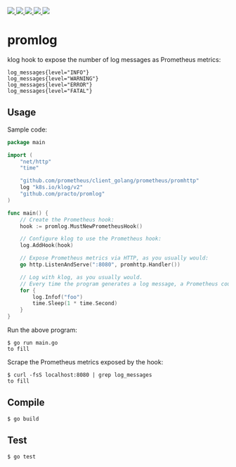 <p align="left">
	<a href="https://github.com/practo/promlog/releases/latest">
		<img src="https://img.shields.io/github/release/practo/promlog.svg"/>
	</a>
	<a href="https://travis-ci.org/practo/promlog">
		<img src="https://img.shields.io/travis/practo/promlog.svg"/>
	</a>
	<a href="https://coveralls.io/github/practo/promlog?branch=master">
		<img src="https://img.shields.io/coveralls/practo/promlog.svg"/>
	</a>
	<a href="https://goreportcard.com/report/github.com/practo/promlog">
		<img src="https://goreportcard.com/badge/github.com/practo/promlog"/>
	</a>
	<a href="LICENSE">
		<img src="https://img.shields.io/badge/license-Apache%202.0-blue.svg"/>
	</a>
</p>

# promlog
klog hook to expose the number of log messages as Prometheus metrics:
```
log_messages{level="INFO"}
log_messages{level="WARNING"}
log_messages{level="ERROR"}
log_messages{level="FATAL"}
```

## Usage

Sample code:
```go
package main

import (
	"net/http"
	"time"

	"github.com/prometheus/client_golang/prometheus/promhttp"
	log "k8s.io/klog/v2"
	"github.com/practo/promlog"
)

func main() {
	// Create the Prometheus hook:
	hook := promlog.MustNewPrometheusHook()

	// Configure klog to use the Prometheus hook:
	log.AddHook(hook)

	// Expose Prometheus metrics via HTTP, as you usually would:
	go http.ListenAndServe(":8080", promhttp.Handler())

	// Log with klog, as you usually would.
	// Every time the program generates a log message, a Prometheus counter is incremented for the corresponding level.
	for {
		log.Infof("foo")
		time.Sleep(1 * time.Second)
	}
}
```

Run the above program:
```
$ go run main.go
to fill
```

Scrape the Prometheus metrics exposed by the hook:
```
$ curl -fsS localhost:8080 | grep log_messages
to fill
```

## Compile
```
$ go build
```

## Test
```
$ go test

```
